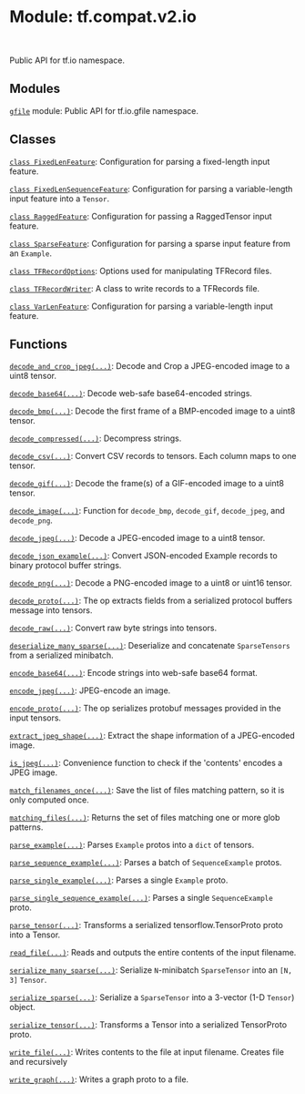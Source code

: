 <div itemscope itemtype="http://developers.google.com/ReferenceObject">
<meta itemprop="name" content="tf.compat.v2.io" />
<meta itemprop="path" content="Stable" />
</div>

# Module: tf.compat.v2.io


<table class="tfo-notebook-buttons tfo-api" align="left">
</table>



Public API for tf.io namespace.



## Modules

[`gfile`](../../../tf/compat/v2/io/gfile.md) module: Public API for tf.io.gfile namespace.

## Classes

[`class FixedLenFeature`](../../../tf/io/FixedLenFeature.md): Configuration for parsing a fixed-length input feature.

[`class FixedLenSequenceFeature`](../../../tf/io/FixedLenSequenceFeature.md): Configuration for parsing a variable-length input feature into a `Tensor`.

[`class RaggedFeature`](../../../tf/io/RaggedFeature.md): Configuration for passing a RaggedTensor input feature.

[`class SparseFeature`](../../../tf/io/SparseFeature.md): Configuration for parsing a sparse input feature from an `Example`.

[`class TFRecordOptions`](../../../tf/io/TFRecordOptions.md): Options used for manipulating TFRecord files.

[`class TFRecordWriter`](../../../tf/io/TFRecordWriter.md): A class to write records to a TFRecords file.

[`class VarLenFeature`](../../../tf/io/VarLenFeature.md): Configuration for parsing a variable-length input feature.

## Functions

[`decode_and_crop_jpeg(...)`](../../../tf/io/decode_and_crop_jpeg.md): Decode and Crop a JPEG-encoded image to a uint8 tensor.

[`decode_base64(...)`](../../../tf/io/decode_base64.md): Decode web-safe base64-encoded strings.

[`decode_bmp(...)`](../../../tf/io/decode_bmp.md): Decode the first frame of a BMP-encoded image to a uint8 tensor.

[`decode_compressed(...)`](../../../tf/io/decode_compressed.md): Decompress strings.

[`decode_csv(...)`](../../../tf/io/decode_csv.md): Convert CSV records to tensors. Each column maps to one tensor.

[`decode_gif(...)`](../../../tf/io/decode_gif.md): Decode the frame(s) of a GIF-encoded image to a uint8 tensor.

[`decode_image(...)`](../../../tf/io/decode_image.md): Function for `decode_bmp`, `decode_gif`, `decode_jpeg`, and `decode_png`.

[`decode_jpeg(...)`](../../../tf/io/decode_jpeg.md): Decode a JPEG-encoded image to a uint8 tensor.

[`decode_json_example(...)`](../../../tf/io/decode_json_example.md): Convert JSON-encoded Example records to binary protocol buffer strings.

[`decode_png(...)`](../../../tf/io/decode_png.md): Decode a PNG-encoded image to a uint8 or uint16 tensor.

[`decode_proto(...)`](../../../tf/io/decode_proto.md): The op extracts fields from a serialized protocol buffers message into tensors.

[`decode_raw(...)`](../../../tf/io/decode_raw.md): Convert raw byte strings into tensors.

[`deserialize_many_sparse(...)`](../../../tf/io/deserialize_many_sparse.md): Deserialize and concatenate `SparseTensors` from a serialized minibatch.

[`encode_base64(...)`](../../../tf/io/encode_base64.md): Encode strings into web-safe base64 format.

[`encode_jpeg(...)`](../../../tf/io/encode_jpeg.md): JPEG-encode an image.

[`encode_proto(...)`](../../../tf/io/encode_proto.md): The op serializes protobuf messages provided in the input tensors.

[`extract_jpeg_shape(...)`](../../../tf/io/extract_jpeg_shape.md): Extract the shape information of a JPEG-encoded image.

[`is_jpeg(...)`](../../../tf/io/is_jpeg.md): Convenience function to check if the 'contents' encodes a JPEG image.

[`match_filenames_once(...)`](../../../tf/io/match_filenames_once.md): Save the list of files matching pattern, so it is only computed once.

[`matching_files(...)`](../../../tf/io/matching_files.md): Returns the set of files matching one or more glob patterns.

[`parse_example(...)`](../../../tf/io/parse_example.md): Parses `Example` protos into a `dict` of tensors.

[`parse_sequence_example(...)`](../../../tf/io/parse_sequence_example.md): Parses a batch of `SequenceExample` protos.

[`parse_single_example(...)`](../../../tf/io/parse_single_example.md): Parses a single `Example` proto.

[`parse_single_sequence_example(...)`](../../../tf/io/parse_single_sequence_example.md): Parses a single `SequenceExample` proto.

[`parse_tensor(...)`](../../../tf/io/parse_tensor.md): Transforms a serialized tensorflow.TensorProto proto into a Tensor.

[`read_file(...)`](../../../tf/io/read_file.md): Reads and outputs the entire contents of the input filename.

[`serialize_many_sparse(...)`](../../../tf/io/serialize_many_sparse.md): Serialize `N`-minibatch `SparseTensor` into an `[N, 3]` `Tensor`.

[`serialize_sparse(...)`](../../../tf/io/serialize_sparse.md): Serialize a `SparseTensor` into a 3-vector (1-D `Tensor`) object.

[`serialize_tensor(...)`](../../../tf/io/serialize_tensor.md): Transforms a Tensor into a serialized TensorProto proto.

[`write_file(...)`](../../../tf/io/write_file.md): Writes contents to the file at input filename. Creates file and recursively

[`write_graph(...)`](../../../tf/io/write_graph.md): Writes a graph proto to a file.



